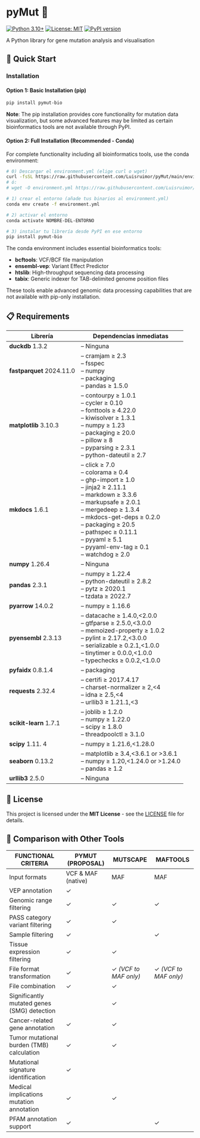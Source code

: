 # pyMut 🧬

[![Python 3.10+](https://img.shields.io/badge/python-3.10+-blue.svg)](https://www.python.org/downloads/)
[![License: MIT](https://img.shields.io/badge/License-MIT-yellow.svg)](https://opensource.org/licenses/MIT)
[![PyPI version](https://badge.fury.io/py/pymut-bio.svg)](https://badge.fury.io/py/pymut-bio)

A Python library for gene mutation analysis and visualisation

## 🚀 Quick Start

### Installation

#### Option 1: Basic Installation (pip)

```bash
pip install pymut-bio
```

**Note**: The pip installation provides core functionality for mutation data visualization, but some advanced features may be limited as certain bioinformatics tools are not available through PyPI.

#### Option 2: Full Installation (Recommended - Conda)

For complete functionality including all bioinformatics tools, use the conda environment:

```bash
# 0) Descargar el environment.yml (elige curl o wget)
curl -fsSL https://raw.githubusercontent.com/Luisruimor/pyMut/main/environment.yml -o environment.yml
# ó:
# wget -O environment.yml https://raw.githubusercontent.com/Luisruimor/pyMut/main/environment.yml

# 1) crear el entorno (añade tus binarios al environment.yml)
conda env create -f environment.yml

# 2) activar el entorno
conda activate NOMBRE-DEL-ENTORNO

# 3) instalar tu librería desde PyPI en ese entorno
pip install pymut-bio
```

The conda environment includes essential bioinformatics tools:
- **bcftools**: VCF/BCF file manipulation
- **ensembl-vep**: Variant Effect Predictor
- **htslib**: High-throughput sequencing data processing
- **tabix**: Generic indexer for TAB-delimited genome position files

These tools enable advanced genomic data processing capabilities that are not available with pip-only installation.

## 📋 Requirements

| Librería                  | Dependencias inmediatas                                                                                                                                                                                                                                                                     |
|---------------------------|---------------------------------------------------------------------------------------------------------------------------------------------------------------------------------------------------------------------------------------------------------------------------------------------|
| **duckdb** 1.3.2          | – Ninguna                                                                                                                                                                                                                                                                                   |
| **fastparquet** 2024.11.0 | – cramjam ≥ 2.3<br>– fsspec<br>– numpy<br>– packaging<br>– pandas ≥ 1.5.0                                                                                                                                                                                                                   |
| **matplotlib** 3.10.3     | – contourpy ≥ 1.0.1<br>– cycler ≥ 0.10<br>– fonttools ≥ 4.22.0<br>– kiwisolver ≥ 1.3.1<br>– numpy ≥ 1.23<br>– packaging ≥ 20.0<br>– pillow ≥ 8<br>– pyparsing ≥ 2.3.1<br>– python-dateutil ≥ 2.7                                                                                            |
| **mkdocs** 1.6.1          | – click ≥ 7.0<br>– colorama ≥ 0.4<br>– ghp-import ≥ 1.0<br>– jinja2 ≥ 2.11.1<br>– markdown ≥ 3.3.6<br>– markupsafe ≥ 2.0.1<br>– mergedeep ≥ 1.3.4<br>– mkdocs-get-deps ≥ 0.2.0<br>– packaging ≥ 20.5<br>– pathspec ≥ 0.11.1<br>– pyyaml ≥ 5.1<br>– pyyaml-env-tag ≥ 0.1<br>– watchdog ≥ 2.0 |
| **numpy** 1.26.4          | – Ninguna                                                                                                                                                                                                                                                                                   |
| **pandas** 2.3.1          | – numpy ≥ 1.22.4<br>– python-dateutil ≥ 2.8.2<br>– pytz ≥ 2020.1<br>– tzdata ≥ 2022.7                                                                                                                                                                                                       |
| **pyarrow** 14.0.2        | – numpy ≥ 1.16.6                                                                                                                                                                                                                                                                            |
| **pyensembl** 2.3.13      | – datacache ≥ 1.4.0,<2.0.0<br>– gtfparse ≥ 2.5.0,<3.0.0<br>– memoized-property ≥ 1.0.2<br>– pylint ≥ 2.17.2,<3.0.0<br>– serializable ≥ 0.2.1,<1.0.0<br>– tinytimer ≥ 0.0.0,<1.0.0<br>– typechecks ≥ 0.0.2,<1.0.0                                                                            |
| **pyfaidx** 0.8.1.4       | – packaging                                                                                                                                                                                                                                                                                 |
| **requests** 2.32.4       | – certifi ≥ 2017.4.17<br>– charset-normalizer ≥ 2,<4<br>– idna ≥ 2.5,<4<br>– urllib3 ≥ 1.21.1,<3                                                                                                                                                                                            |
| **scikit-learn** 1.7.1    | – joblib ≥ 1.2.0<br>– numpy ≥ 1.22.0<br>– scipy ≥ 1.8.0<br>– threadpoolctl ≥ 3.1.0                                                                                                                                                                                                          |
| **scipy** 1.11. 4         | – numpy ≥ 1.21.6,<1.28.0                                                                                                                                                                                                                                                                    |
| **seaborn** 0.13.2        | – matplotlib ≥ 3.4,<3.6.1 or >3.6.1<br>– numpy ≥ 1.20,<1.24.0 or >1.24.0<br>– pandas ≥ 1.2                                                                                                                                                                                                  |
| **urllib3** 2.5.0         | – Ninguna                                                                                                                                                                                                                                                                                   |


## 📄 License

This project is licensed under the **MIT License** - see the [LICENSE](LICENSE) file for details.

## 🎯 Comparison with Other Tools

| FUNCTIONAL CRITERIA                         | PYMUT (PROPOSAL)   | MUTSCAPE              | MAFTOOLS              |
|---------------------------------------------|--------------------|-----------------------|-----------------------|
| Input formats                               | VCF & MAF (native) | MAF                   | MAF                   |
| VEP annotation                              | ✓                  |                       |                       |
| Genomic range filtering                     | ✓                  | ✓                     | ✓                     |
| PASS category variant filtering             | ✓                  | ✓                     |                       |
| Sample filtering                            | ✓                  |                       | ✓                     |
| Tissue expression filtering                 | ✓                  | ✓                     |                       |
| File format transformation                  | ✓                  | ✓ *(VCF to MAF only)* | ✓ *(VCF to MAF only)* |
| File combination                            | ✓                  | ✓                     |                       |
| Significantly mutated genes (SMG) detection |                    | ✓                     |                       |
| Cancer-related gene annotation              | ✓                  | ✓                     |                       |
| Tumor mutational burden (TMB) calculation   | ✓                  | ✓                     |                       |
| Mutational signature identification         | ✓                  |                       |                       |
| Medical implications mutation annotation    | ✓                  | ✓                     |                       |
| PFAM annotation support                     | ✓                  |                       | ✓                     |
